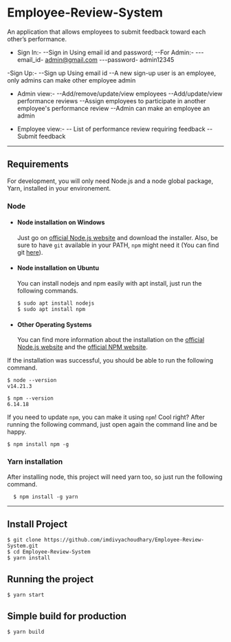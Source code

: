 # Employee-Review-System
An application that allows employees to submit feedback toward each other’s performance.

- Sign In:-
    --Sign in Using email id and password;
    --For Admin:-
        ---email_id- admin@gmail.com
        ---password- admin12345

-Sign Up:-
    --Sign up Using email id
    --A new sign-up user is an employee, only admins can make other employee admin

- Admin view:-
    --Add/remove/update/view employees
    --Add/update/view performance reviews
    --Assign employees to participate in another employee's performance review
    --Admin can make an employee an admin

- Employee view:-
    -- List of performance review requiring feedback
    -- Submit feedback

---
## Requirements

For development, you will only need Node.js and a node global package, Yarn, installed in your environement.

### Node
- #### Node installation on Windows

  Just go on [official Node.js website](https://nodejs.org/) and download the installer.
Also, be sure to have `git` available in your PATH, `npm` might need it (You can find git [here](https://git-scm.com/)).

- #### Node installation on Ubuntu

  You can install nodejs and npm easily with apt install, just run the following commands.

      $ sudo apt install nodejs
      $ sudo apt install npm

- #### Other Operating Systems
  You can find more information about the installation on the [official Node.js website](https://nodejs.org/) and the [official NPM website](https://npmjs.org/).

If the installation was successful, you should be able to run the following command.

    $ node --version
    v14.21.3

    $ npm --version
    6.14.18

If you need to update `npm`, you can make it using `npm`! Cool right? After running the following command, just open again the command line and be happy.

    $ npm install npm -g

###
### Yarn installation
  After installing node, this project will need yarn too, so just run the following command.

      $ npm install -g yarn

---

## Install Project

    $ git clone https://github.com/imdivyachoudhary/Employee-Review-System.git
    $ cd Employee-Review-System
    $ yarn install

## Running the project

    $ yarn start

## Simple build for production

    $ yarn build



